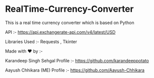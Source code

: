 # RealTime-Currency-Converter

This is a real time currency converter which is based on Python




API :- https://api.exchangerate-api.com/v4/latest/USD



Libraries Used :- Requests , Tkinter




Made with ❤️ by :-


Karandeep Singh Sehgal           Profile :- https://github.com/karandeeppotato


Aayush Chhikara (ME)             Profile :- https://github.com/Aayush-Chhikara
